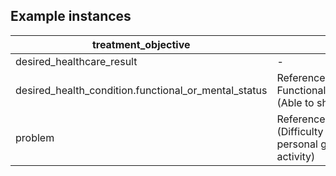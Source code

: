 ## Example instances

| treatment_objective       |                   |
|---------------------------|-------------------|
| desired_healthcare_result | - |
| desired_health_condition.functional_or_mental_status | Reference to FunctionalOrMentalStauts (Able to shave) |
| problem                   |  Reference to Problem (Difficulty performing personal grooming activity) | 

